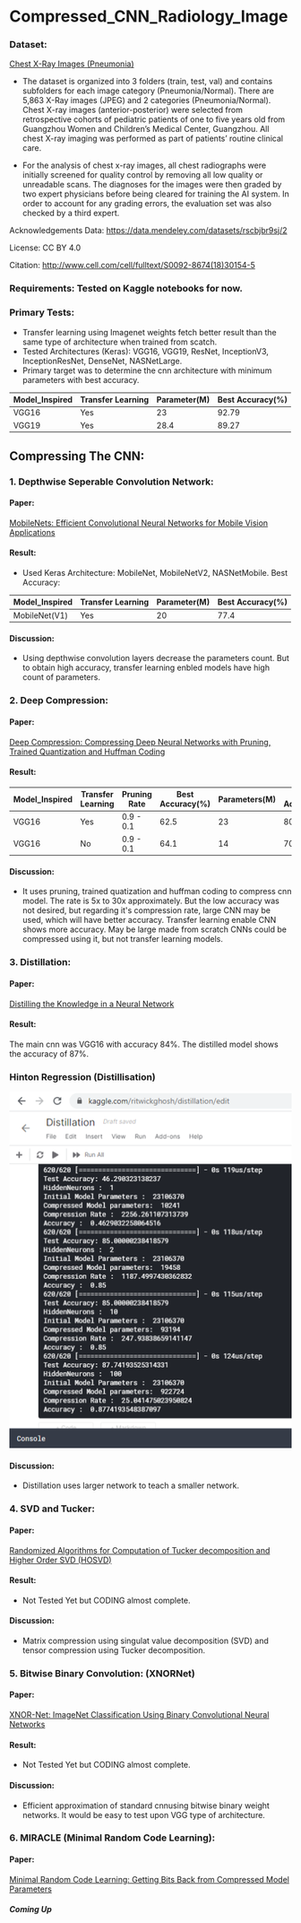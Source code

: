 # Compressed_CNN_Radiology_Image
### Dataset:
[Chest X-Ray Images (Pneumonia)](https://www.kaggle.com/paultimothymooney/chest-xray-pneumonia)
- The dataset is organized into 3 folders (train, test, val) and contains subfolders for each image category (Pneumonia/Normal). There are 5,863 X-Ray images (JPEG) and 2 categories (Pneumonia/Normal).
Chest X-ray images (anterior-posterior) were selected from retrospective cohorts of pediatric patients of one to five years old from Guangzhou Women and Children’s Medical Center, Guangzhou. All chest X-ray imaging was performed as part of patients’ routine clinical care.

- For the analysis of chest x-ray images, all chest radiographs were initially screened for quality control by removing all low quality or unreadable scans. The diagnoses for the images were then graded by two expert physicians before being cleared for training the AI system. In order to account for any grading errors, the evaluation set was also checked by a third expert.

Acknowledgements
Data: https://data.mendeley.com/datasets/rscbjbr9sj/2

License: CC BY 4.0

Citation: http://www.cell.com/cell/fulltext/S0092-8674(18)30154-5



### Requirements: Tested on Kaggle notebooks for now.

### Primary Tests:
- Transfer learning using Imagenet weights fetch better result than the same type of architecture when trained from scatch.
- Tested Architectures (Keras): VGG16, VGG19, ResNet, InceptionV3, InceptionResNet, DenseNet, NASNetLarge.
- Primary target was to determine the cnn architecture with minimum parameters with best accuracy.

| Model_Inspired | Transfer Learning | Parameter(M) | Best Accuracy(%) |
| --- | --- | --- | --- |
| VGG16 |Yes | 23 | 92.79 |
| VGG19 | Yes | 28.4 | 89.27 |



## Compressing The CNN:

### 1. Depthwise Seperable Convolution Network:
#### Paper:
[MobileNets: Efficient Convolutional Neural Networks for Mobile Vision Applications](https://arxiv.org/abs/1704.04861)
#### Result: 
- Used Keras Architecture: MobileNet, MobileNetV2, NASNetMobile. Best Accuracy:

| Model_Inspired | Transfer Learning | Parameter(M) | Best Accuracy(%) |
| --- | --- | --- | --- |
| MobileNet(V1)  | Yes               | 20           | 77.4             |
#### Discussion: 
- Using depthwise convolution layers decrease the parameters count. But to obtain high accuracy, transfer learning enbled models have high count of parameters.

### 2. Deep Compression:
#### Paper:
[Deep Compression: Compressing Deep Neural Networks with Pruning, Trained Quantization and Huffman Coding](https://arxiv.org/abs/1510.00149)
#### Result:

| Model_Inspired | Transfer Learning | Pruning Rate | Best Accuracy(%) | Parameters(M) | Acutal Acuuracy(%)
| --- | --- | --- | --- | --- | --- |
| VGG16 | Yes | 0.9 - 0.1 | 62.5 | 23 | 80 |
| VGG16 | No | 0.9 - 0.1 | 64.1 | 14 | 70 |
#### Discussion:
- It uses pruning, trained quatization and huffman coding to compress cnn model. The rate is 5x to 30x approximately. But the low accuracy was not desired, but regarding it's compression rate, large CNN may be used, which will have better accuracy. Transfer learning enable CNN shows more accuracy. May be large made from scratch CNNs could be compressed using it, but not transfer learning models.

### 3. Distillation:
#### Paper:
[Distilling the Knowledge in a Neural Network](https://arxiv.org/abs/1503.02531)
#### Result: 
The main cnn was VGG16 with accuracy 84%. The distilled model shows the accuracy of 87%.
### Hinton Regression (Distillisation)
![Hinton Regression (Distillisation)](Distillation.png)
#### Discussion:
- Distillation uses larger network to teach a smaller network.

### 4. SVD and Tucker:
#### Paper:
[Randomized Algorithms for Computation of Tucker decomposition and Higher Order SVD (HOSVD)](https://arxiv.org/abs/2001.07124)
#### Result: 
- Not Tested Yet but CODING almost complete.
#### Discussion:
- Matrix compression using singulat value decomposition (SVD) and tensor compression using Tucker decomposition.

### 5. Bitwise Binary Convolution: (XNORNet)
#### Paper:
[XNOR-Net: ImageNet Classification Using Binary Convolutional Neural Networks](https://arxiv.org/abs/1603.05279)
#### Result:
- Not Tested Yet but CODING almost complete.
#### Discussion:
- Efficient approximation of standard cnnusing bitwise binary weight networks. It would be easy to test upon VGG type of architecture.

### 6. MIRACLE (Minimal Random Code Learning):
#### Paper:
[Minimal Random Code Learning: Getting Bits Back from Compressed Model Parameters](https://arxiv.org/abs/1810.00440)
#### *Coming Up*
